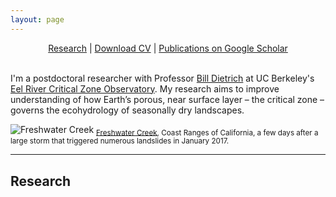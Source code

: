 ```yaml
---
layout: page
---
```


<p align="center">
  <a href="#research">Research</a> |
  <a href="https://www.dropbox.com/s/nvjg9o230v6sgqh/dralleCV.pdf?dl=0">Download CV</a> |
  <a href="https://scholar.google.com/citations?user=aTBY7vAAAAAJ&hl=en">Publications on Google Scholar</a>
  <br><br>
</p>


I'm a postdoctoral researcher with Professor [Bill Dietrich](http://vcresearch.berkeley.edu/faculty/william-e-dietrich) at UC Berkeley's [Eel River Critical Zone Observatory](http://criticalzone.org/eel/). My research aims to improve understanding of how Earth’s porous, near surface layer – the critical zone – governs the ecohydrology of seasonally dry landscapes. 

![](../assets/coast.JPG "Freshwater Creek")
<sub>[Freshwater Creek](https://goo.gl/maps/WHKbuRm5bNJ2), Coast Ranges of California, a few days after a large storm that triggered numerous landslides in January 2017.</sub>

---

## Research


